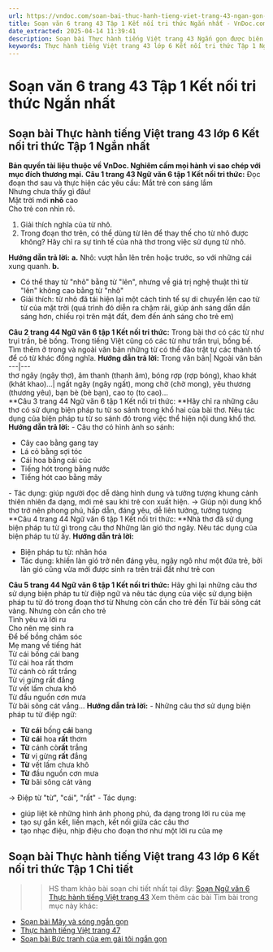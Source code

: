 ```yaml
---
url: https://vndoc.com/soan-bai-thuc-hanh-tieng-viet-trang-43-ngan-gon-276526
title: Soạn văn 6 trang 43 Tập 1 Kết nối tri thức Ngắn nhất - VnDoc.com
date_extracted: 2025-04-14 11:39:41
description: Soạn bài Thực hành tiếng Việt trang 43 Ngắn gọn được biên soạn nhằm giúp các em HS đạt kết quả tốt trong quá trình làm bài tập và học tập môn Ngữ văn lớp 6.
keywords: Thực hành tiếng Việt trang 43 lớp 6 Kết nối tri thức Tập 1 Ngắn nhất,Ngữ văn 6 trang 43 Tập 1 Kết nối tri thức Ngắn nhất,Soạn văn 6 trang 43 Tập 1 Kết nối tri thức Ngắn nhất,Soạn bài Thực hành tiếng Việt trang 43 Ngắn gọn,Soạn Thực hành tiếng Việt trang 43 Ngắn gọn,Soạn văn 6 Tuần 2 Thực hành tiếng Việt trang 43,Soạn văn 6 Thực hành tiếng Việt trang 43,Soạn Thực hành tiếng Việt trang 43,Soạn bài Thực hành tiếng Việt trang 43,Thực hành tiếng Việt trang 43,Thực hành tiếng Việt lớp 6
---
```


# Soạn văn 6 trang 43 Tập 1 Kết nối tri thức Ngắn nhất
## **Soạn bài Thực hành tiếng Việt trang 43 lớp 6 Kết nối tri thức Tập 1 Ngắn nhất**
**Bản quyền tài liệu thuộc về VnDoc. Nghiêm cấm mọi hành vi sao chép với mục đích thương mại.**
**Câu 1 trang 43 Ngữ văn 6 tập 1 Kết nối tri thức:** Đọc đoạn thơ sau và thực hiện các yêu cầu:
Mắt trẻ con sáng lắm   
Nhưng chưa thấy gì đâu\!   
Mặt trời mới **nhô** cao   
Cho trẻ con nhìn rõ.
  1. Giải thích nghĩa của từ nhô.
  2. Trong đoạn thơ trên, có thể dùng từ lên để thay thế cho từ nhô được không? Hãy chỉ ra sự tinh tế của nhà thơ trong việc sử dụng từ nhô.

**Hướng dẫn trả lời:**
**a.** Nhô: vượt hẳn lên trên hoặc trước, so với những cái xung quanh.
**b.**
  * Có thể thay từ "nhô" bằng từ "lên", nhưng về giá trị nghệ thuật thì từ "lên" không cao bằng từ "nhô"
  * Giải thích: từ nhô đã tái hiện lại một cách tinh tế sự di chuyển lên cao từ từ của mặt trời \(quá trình đó diễn ra chậm rãi, giúp ánh sáng dần dần sáng hơn, chiếu rọi trên mặt đất, đem đến ánh sáng cho trẻ em\)

**Câu 2 trang 44 Ngữ văn 6 tập 1 Kết nối tri thức:** Trong bài thơ có các từ như trụi trần, bế bồng. Trong tiếng Việt cũng có các từ như trần trụi, bồng bế. Tìm thêm ở trong và ngoài văn bản những từ có thể đảo trật tự các thành tố để có từ khác đồng nghĩa.
**Hướng dẫn trả lời:**
Trong văn bản| Ngoài văn bản  
---|---  
thơ ngây \(ngây thơ\), âm thanh \(thanh âm\), bóng rợp \(rợp bóng\), khao khát \(khát khao\)…| ngất ngây \(ngây ngất\), mong chờ \(chờ mong\), yêu thương \(thương yêu\), bạn bè \(bè bạn\), cao to \(to cao\)…  
**Câu 3 trang 44 Ngữ văn 6 tập 1 Kết nối tri thức: **Hãy chỉ ra những câu thơ có sử dụng biện pháp tu từ so sánh trong khổ hai của bài thơ. Nêu tác dụng của biện pháp tu từ so sánh đó trong việc thể hiện nội dung khổ thơ.
**Hướng dẫn trả lời:**
\- Câu thơ có hình ảnh so sánh:
  * Cây cao bằng gang tay
  * Lá cỏ bằng sợi tóc
  * Cái hoa bằng cái cúc
  * Tiếng hót trong bằng nước
  * Tiếng hót cao bằng mây

\- Tác dụng: giúp người đọc dễ dàng hình dung và tưởng tượng khung cảnh thiên nhiên đa dạng, mới mẻ sau khi trẻ con xuất hiện. → Giúp nội dung khổ thơ trở nên phong phú, hấp dẫn, đáng yêu, dễ liên tưởng, tưởng tượng
**Câu 4 trang 44 Ngữ văn 6 tập 1 Kết nối tri thức: **Nhà thơ đã sử dụng biện pháp tu từ gì trong câu thơ Những làn gió thơ ngây. Nêu tác dụng của biện pháp tu từ ấy.
**Hướng dẫn trả lời:**
  * Biện pháp tu từ: nhân hóa
  * Tác dụng: khiến làn gió trở nên đáng yêu, ngây ngô như một đứa trẻ, bởi làn gió cũng vừa mới được sinh ra trên trái đất như trẻ con

**Câu 5 trang 44 Ngữ văn 6 tập 1 Kết nối tri thức:** Hãy ghi lại những câu thơ sử dụng biện pháp tu từ điệp ngữ và nêu tác dụng của việc sử dụng biện pháp tu từ đó trong đoạn thơ từ Nhưng còn cần cho trẻ đến Từ bãi sông cát vàng.
Nhưng còn cần cho trẻ  
Tình yêu và lời ru  
Cho nên mẹ sinh ra  
Để bế bồng chăm sóc  
Mẹ mang về tiếng hát  
Từ cái bống cái bang  
Từ cái hoa rất thơm  
Từ cánh cò rất trắng  
Từ vị gừng rất đắng  
Từ vết lấm chưa khô  
Từ đầu nguồn cơn mưa  
Từ bãi sông cát vắng...
**Hướng dẫn trả lời:**
\- Những câu thơ sử dụng biện pháp tu từ điệp ngữ:
  * **Từ cái** bống **cái** bang
  * **Từ** **cái** hoa **rất** thơm
  * **Từ** cánh cò**rất** trắng
  * **Từ** vị gừng **rất** đắng
  * **Từ** vết lấm chưa khô
  * **Từ** đầu nguồn cơn mưa
  * **Từ** bãi sông cát vàng

→ Điệp từ "từ", "cái", "rất"
\- Tác dụng:
  * giúp liệt kê những hình ảnh phong phú, đa dạng trong lời ru của mẹ
  * tạo sự gắn kết, liền mạch, kết nối giữa các câu thơ
  * tạo nhạc điệu, nhịp điệu cho đoạn thơ như một lời ru của mẹ

## **Soạn bài Thực hành tiếng Việt trang 43 lớp 6 Kết nối tri thức Tập 1 Chi tiết**
>> HS tham khảo bài soạn chi tiết nhất tại đây: [Soạn Ngữ văn 6 Thực hành tiếng Việt trang 43](<https://vndoc.com/soan-thuc-hanh-tieng-viet-trang-43-233574>)
Xem thêm các bài Tìm bài trong mục này khác:
  * [Soạn bài Mây và sóng ngắn gọn](</soan-bai-may-va-song-ngan-gon-244792>)
  * [Thực hành tiếng Việt trang 47](</soan-van-6-trang-47-tap-1-ket-noi-tri-thuc-ngan-nhat-329135>)
  * [Soạn bài Bức tranh của em gái tôi ngắn gọn](</soan-van-6-buc-tranh-cua-em-gai-toi-140421>)

